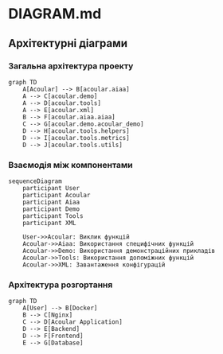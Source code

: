 # DIAGRAM.md

## Архітектурні діаграми

### Загальна архітектура проекту

```mermaid
graph TD
    A[Acoular] --> B[acoular.aiaa]
    A --> C[acoular.demo]
    A --> D[acoular.tools]
    A --> E[acoular.xml]
    B --> F[acoular.aiaa.aiaa]
    C --> G[acoular.demo.acoular_demo]
    D --> H[acoular.tools.helpers]
    D --> I[acoular.tools.metrics]
    D --> J[acoular.tools.utils]
```

### Взаємодія між компонентами

```mermaid
sequenceDiagram
    participant User
    participant Acoular
    participant Aiaa
    participant Demo
    participant Tools
    participant XML

    User->>Acoular: Виклик функцій
    Acoular->>Aiaa: Використання специфічних функцій
    Acoular->>Demo: Використання демонстраційних прикладів
    Acoular->>Tools: Використання допоміжних функцій
    Acoular->>XML: Завантаження конфігурацій
```

### Архітектура розгортання

```mermaid
graph TD
    A[User] --> B[Docker]
    B --> C[Nginx]
    C --> D[Acoular Application]
    D --> E[Backend]
    D --> F[Frontend]
    E --> G[Database]
```
